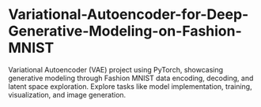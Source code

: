 # Variational-Autoencoder-for-Deep-Generative-Modeling-on-Fashion-MNIST
 Variational Autoencoder (VAE) project using PyTorch, showcasing generative modeling through Fashion MNIST data encoding, decoding, and latent space exploration. Explore tasks like model implementation, training, visualization, and image generation.
